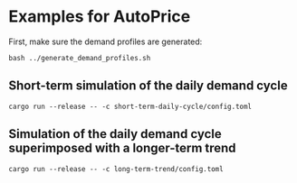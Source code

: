 # Examples for AutoPrice

First, make sure the demand profiles are generated:

```
bash ../generate_demand_profiles.sh
```

## Short-term simulation of the daily demand cycle

```
cargo run --release -- -c short-term-daily-cycle/config.toml
```

## Simulation of the daily demand cycle superimposed with a longer-term trend

```
cargo run --release -- -c long-term-trend/config.toml
```

